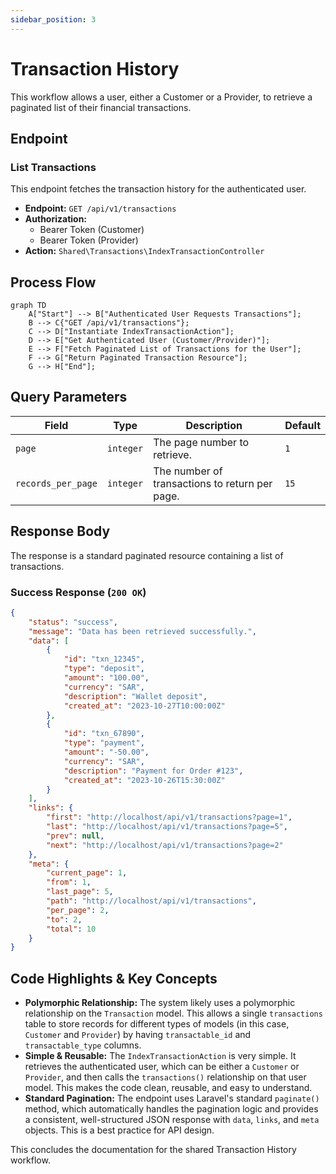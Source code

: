 ```yaml
---
sidebar_position: 3
---
```


# Transaction History

This workflow allows a user, either a Customer or a Provider, to retrieve a paginated list of their financial transactions.

## Endpoint

### List Transactions

This endpoint fetches the transaction history for the authenticated user.

*   **Endpoint:** `GET /api/v1/transactions`
*   **Authorization:**
    *   Bearer Token (Customer)
    *   Bearer Token (Provider)
*   **Action:** `Shared\Transactions\IndexTransactionController`

## Process Flow

```mermaid
graph TD
    A["Start"] --> B["Authenticated User Requests Transactions"];
    B --> C{"GET /api/v1/transactions"};
    C --> D["Instantiate IndexTransactionAction"];
    D --> E["Get Authenticated User (Customer/Provider)"];
    E --> F["Fetch Paginated List of Transactions for the User"];
    F --> G["Return Paginated Transaction Resource"];
    G --> H["End"];
```

## Query Parameters

| Field              | Type    | Description                                       | Default |
| ------------------ | ------- | ------------------------------------------------- | ------- |
| `page`             | `integer` | The page number to retrieve.                      | `1`     |
| `records_per_page` | `integer` | The number of transactions to return per page.    | `15`    |

## Response Body

The response is a standard paginated resource containing a list of transactions.

### Success Response (`200 OK`)

```json
{
    "status": "success",
    "message": "Data has been retrieved successfully.",
    "data": [
        {
            "id": "txn_12345",
            "type": "deposit",
            "amount": "100.00",
            "currency": "SAR",
            "description": "Wallet deposit",
            "created_at": "2023-10-27T10:00:00Z"
        },
        {
            "id": "txn_67890",
            "type": "payment",
            "amount": "-50.00",
            "currency": "SAR",
            "description": "Payment for Order #123",
            "created_at": "2023-10-26T15:30:00Z"
        }
    ],
    "links": {
        "first": "http://localhost/api/v1/transactions?page=1",
        "last": "http://localhost/api/v1/transactions?page=5",
        "prev": null,
        "next": "http://localhost/api/v1/transactions?page=2"
    },
    "meta": {
        "current_page": 1,
        "from": 1,
        "last_page": 5,
        "path": "http://localhost/api/v1/transactions",
        "per_page": 2,
        "to": 2,
        "total": 10
    }
}
```

## Code Highlights & Key Concepts

*   **Polymorphic Relationship:** The system likely uses a polymorphic relationship on the `Transaction` model. This allows a single `transactions` table to store records for different types of models (in this case, `Customer` and `Provider`) by having `transactable_id` and `transactable_type` columns.
*   **Simple & Reusable:** The `IndexTransactionAction` is very simple. It retrieves the authenticated user, which can be either a `Customer` or `Provider`, and then calls the `transactions()` relationship on that user model. This makes the code clean, reusable, and easy to understand.
*   **Standard Pagination:** The endpoint uses Laravel's standard `paginate()` method, which automatically handles the pagination logic and provides a consistent, well-structured JSON response with `data`, `links`, and `meta` objects. This is a best practice for API design.

This concludes the documentation for the shared Transaction History workflow.
